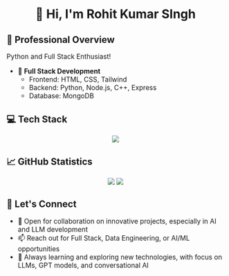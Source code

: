 <div align="center">
  <h1>👋 Hi, I'm Rohit Kumar SIngh</h1>
</div>

## 🚀 Professional Overview

<div style="font-size: 1.1em">
Python and Full Stack Enthusiast!

- 🔧 **Full Stack Development**
  - Frontend: HTML, CSS, Tailwind
  - Backend: Python, Node.js, C++, Express
  - Database: MongoDB
</div>

## 💻 Tech Stack
<p align="center">
  <a href="https://skillicons.dev">
    <img src="https://skillicons.dev/icons?i=cpp,c,css,html,js,nodejs,express,mongodb,netlify,vercel,npm,tailwind,py,blender,mongodb" />
  </a>
</p>

## 📈 GitHub Statistics

<div align="center">
  <img src="https://github-readme-stats.vercel.app/api?username=0xRoS-200&show_icons=true&theme=radical&hide_border=true&bg_color=0D1117"/>
  <img src="https://github-readme-streak-stats.herokuapp.com/?user=0xRoS-200&theme=radical&hide_border=true&background=0D1117"/>
</div>

## 🤝 Let's Connect

<div style="font-size: 1.1em">

- 💼 Open for collaboration on innovative projects, especially in AI and LLM development
- 📫 Reach out for Full Stack, Data Engineering, or AI/ML opportunities
- 🌱 Always learning and exploring new technologies, with focus on LLMs, GPT models, and conversational AI

</div

